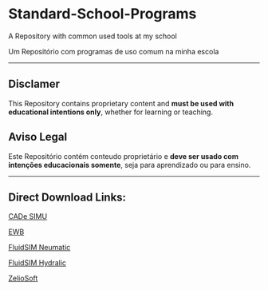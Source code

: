 # Standard-School-Programs
A Repository with common used tools at my school

Um Repositório com programas de uso comum na minha escola

---

## Disclamer

This Repository contains proprietary content and **must be used with educational intentions only**, whether for learning or teaching.

## Aviso Legal

Este Repositório contém conteudo proprietário e **deve ser usado com intenções educacionais somente**, seja para aprendizado ou para ensino.

---

## Direct Download Links:

[CADe SIMU](https://github.com/000-NameLezz/Standard-School-Programs/raw/master/CADe_SIMU_V3%20Idioma_3.0.zip)

[EWB](https://github.com/000-NameLezz/Standard-School-Programs/raw/master/EWB.zip)

[FluidSIM Neumatic](https://github.com/000-NameLezz/Standard-School-Programs/raw/master/FluidSIM-Pneum%C3%A1tica.zip)

[FluidSIM Hydralic](https://github.com/000-NameLezz/Standard-School-Programs/raw/master/fluidsim%20Hydraulic-%20portable3.zip)

[ZelioSoft](https://1drv.ms/u/s!AmWZDxs62xWzvVLna7nt5wQRPWd1?e=UdStjt)
